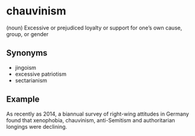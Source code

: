 # chauvinism

(noun) Excessive or prejudiced loyalty or support for one’s own cause, group, or gender

## Synonyms

+ jingoism
+ excessive patriotism
+ sectarianism

## Example

As recently as 2014, a biannual survey of right-wing attitudes in Germany found that xenophobia, chauvinism, anti-Semitism and authoritarian longings were declining.
